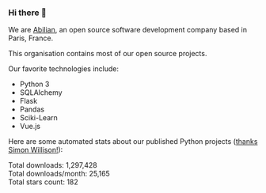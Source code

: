 ### Hi there 👋

We are [Abilian](https://abilian.com/), an open source software development company based in Paris, France.

This organisation contains most of our open source projects.

Our favorite technologies include:

- Python 3
- SQLAlchemy
- Flask
- Pandas
- Sciki-Learn
- Vue.js

Here are some automated stats about our published Python projects
([thanks Simon Willison!][sw-post]):

<!--marker-->
Total downloads: 1,297,428<br>
Total downloads/month: 25,165<br>
Total stars count: 182
<!--end-->

[sw-post]: https://simonwillison.net/2020/Jul/10/self-updating-profile-readme/